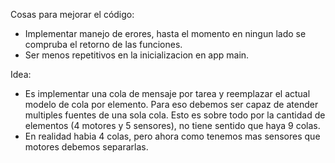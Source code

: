 Cosas para mejorar el código:
- Implementar manejo de erores, hasta el momento en ningun lado se compruba el retorno de las funciones.
- Ser menos repetitivos en la inicializacion en app main.

Idea:
- Es implementar una cola de mensaje por tarea y reemplazar el actual modelo de cola por elemento. Para eso debemos ser capaz de atender multiples fuentes de una sola cola. Esto es sobre todo por la cantidad de elementos (4 motores y 5 sensores), no tiene sentido que haya 9 colas.
- En realidad habia 4 colas, pero ahora como tenemos mas sensores que motores debemos separarlas. 
